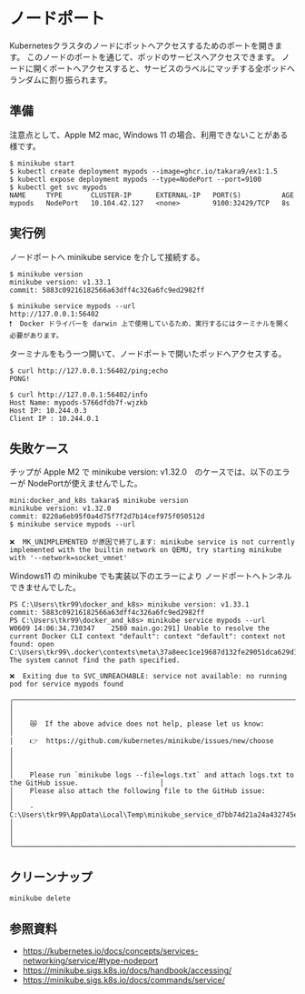 # ノードポート
Kubernetesクラスタのノードにポットへアクセスするためのポートを開きます。
このノードのポートを通じて、ポッドのサービスへアクセスできます。
ノードに開くポートへアクセスすると、サービスのラベルにマッチする全ポッドへランダムに割り振られます。

## 準備
注意点として、Apple M2 mac, Windows 11 の場合、利用できないことがある様です。

```
$ minikube start
$ kubectl create deployment mypods --image=ghcr.io/takara9/ex1:1.5
$ kubectl expose deployment mypods --type=NodePort --port=9100
$ kubectl get svc mypods
NAME     TYPE       CLUSTER-IP      EXTERNAL-IP   PORT(S)          AGE
mypods   NodePort   10.104.42.127   <none>        9100:32429/TCP   8s
```

## 実行例
ノードポートへ minikube service を介して接続する。
```
$ minikube version
minikube version: v1.33.1
commit: 5883c09216182566a63dff4c326a6fc9ed2982ff

$ minikube service mypods --url
http://127.0.0.1:56402
❗  Docker ドライバーを darwin 上で使用しているため、実行するにはターミナルを開く必要があります。
```

ターミナルをもう一つ開いて、ノードポートで開いたポッドへアクセスする。
```
$ curl http://127.0.0.1:56402/ping;echo
PONG!

$ curl http://127.0.0.1:56402/info
Host Name: mypods-5766dfdb7f-wjzkb
Host IP: 10.244.0.3
Client IP : 10.244.0.1
```


## 失敗ケース

チップが Apple M2 で minikube version: v1.32.0　のケースでは、以下のエラーが NodePortが使えませんでした。
```
mini:docker_and_k8s takara$ minikube version
minikube version: v1.32.0
commit: 8220a6eb95f0a4d75f7f2d7b14cef975f050512d
$ minikube service mypods --url

❌  MK_UNIMPLEMENTED が原因で終了します: minikube service is not currently implemented with the builtin network on QEMU, try starting minikube with '--network=socket_vmnet'
```

Windows11 の minikube でも実装以下のエラーにより ノードポートへトンネルできませんでした。
```
PS C:\Users\tkr99\docker_and_k8s> minikube version: v1.33.1
commit: 5883c09216182566a63dff4c326a6fc9ed2982ff
PS C:\Users\tkr99\docker_and_k8s> minikube service mypods --url
W0609 14:06:34.730347    2580 main.go:291] Unable to resolve the current Docker CLI context "default": context "default": context not found: open C:\Users\tkr99\.docker\contexts\meta\37a8eec1ce19687d132fe29051dca629d164e2c4958ba141d5f4133a33f0688f\meta.json: The system cannot find the path specified.

❌  Exiting due to SVC_UNREACHABLE: service not available: no running pod for service mypods found

╭───────────────────────────────────────────────────────────────────────────────────────────────────────────╮
│                                                                                                           │
│    😿  If the above advice does not help, please let us know:                                             │
│    👉  https://github.com/kubernetes/minikube/issues/new/choose                                           │
│                                                                                                           │
│    Please run `minikube logs --file=logs.txt` and attach logs.txt to the GitHub issue.                    │
│    Please also attach the following file to the GitHub issue:                                             │
│    - C:\Users\tkr99\AppData\Local\Temp\minikube_service_d7bb74d21a24a432745e209c18039dda67202648_0.log    │
│                                                                                                           │
╰───────────────────────────────────────────────────────────────────────────────────────────────────────────╯

```



## クリーンナップ
```
minikube delete
```


## 参照資料
- https://kubernetes.io/docs/concepts/services-networking/service/#type-nodeport
- https://minikube.sigs.k8s.io/docs/handbook/accessing/
- https://minikube.sigs.k8s.io/docs/commands/service/

